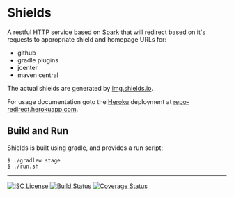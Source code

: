 # Shields
A restful HTTP service based on [Spark](http://sparkjava.com/) that will redirect based on it's requests to appropriate shield and homepage URLs for:

   - github
   - gradle plugins
   - jcenter
   - maven central

The actual shields are generated by [img.shields.io](https://img.shields.io/badge).

For usage documentation goto the [Heroku](https://www.heroku.com/) deployment at [repo-redirect.herokuapp.com](https://repo-redirect.herokuapp.com).

## Build and Run
Shields is built using gradle, and provides a run script:

    $ ./gradlew stage
    $ ./run.sh

-----
[![ISC License](https://img.shields.io/badge/license-ISC-brightgreen.svg?style=flat)](https://tldrlegal.com/license/-isc-license)
[![Build Status](https://travis-ci.org/nwillc/shields.svg?branch=master)](https://travis-ci.org/nwillc/shields)
[![Coverage Status](http://repo-redirect.herokuapp.com/shield/codecov?path=github/nwillc&package=shields)](http://repo-redirect.herokuapp.com/homepage/codecov?path=github/nwillc&package=shields)
